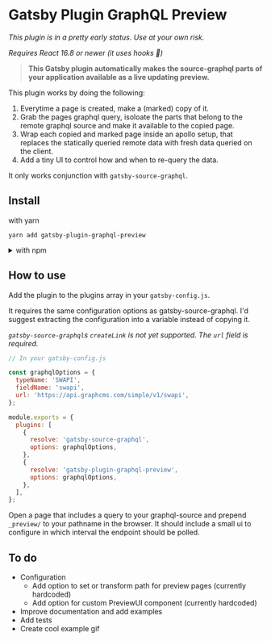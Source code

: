 # Gatsby Plugin GraphQL Preview

_This plugin is in a pretty early status. Use at your own risk._

_Requires React 16.8 or newer (it uses hooks 🤫)_

> **This Gatsby plugin automatically makes the source-graphql parts of your
> application available as a live updating preview.**

This plugin works by doing the following:

1. Everytime a page is created, make a (marked) copy of it.
2. Grab the pages graphql query, isoloate the parts that belong to the remote
   graphql source and make it available to the copied page.
3. Wrap each copied and marked page inside an apollo setup, that replaces the
   statically queried remote data with fresh data queried on the client.
4. Add a tiny UI to control how and when to re-query the data.

It only works conjunction with `gatsby-source-graphql`.

## Install

with yarn

```
yarn add gatsby-plugin-graphql-preview
```

<details>
<summary>with npm</summary>

```
npm install --save gatsby-plugin-graphql-preview
```

</details>

## How to use

Add the plugin to the plugins array in your `gatsby-config.js`.

It requires the same configuration options as gatsby-source-graphql. I'd suggest
extracting the configuration into a variable instead of copying it.

_`gatsby-source-graphql`s `createLink` is not yet supported. The `url` field is
required._

```javascript
// In your gatsby-config.js

const graphqlOptions = {
  typeName: 'SWAPI',
  fieldName: 'swapi',
  url: 'https://api.graphcms.com/simple/v1/swapi',
};

module.exports = {
  plugins: [
    {
      resolve: 'gatsby-source-graphql',
      options: graphqlOptions,
    },
    {
      resolve: 'gatsby-plugin-graphql-preview',
      options: graphqlOptions,
    },
  ],
};
```

Open a page that includes a query to your graphql-source and prepend `_preview/`
to your pathname in the browser. It should include a small ui to configure in
which interval the endpoint should be polled.

## To do

- Configuration
  - Add option to set or transform path for preview pages (currently hardcoded)
  - Add option for custom PreviewUI component (currently hardcoded)
- Improve documentation and add examples
- Add tests
- Create cool example gif
